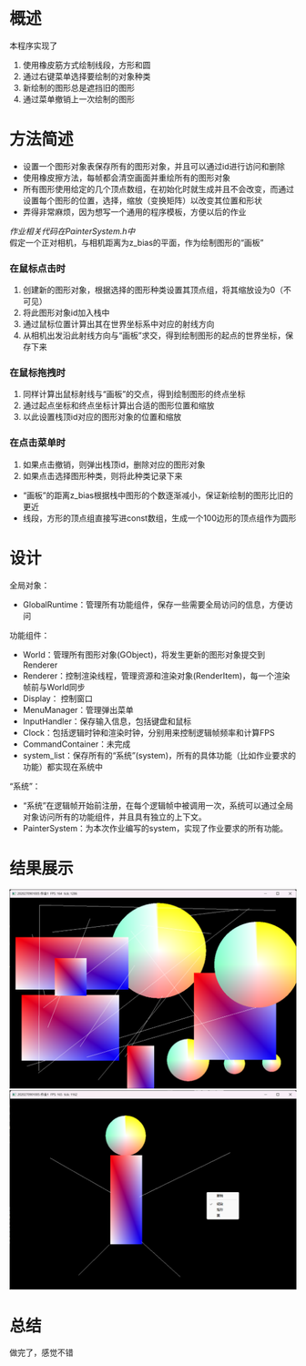 # 概述
本程序实现了
1. 使用橡皮筋方式绘制线段，方形和圆
2. 通过右键菜单选择要绘制的对象种类
3. 新绘制的图形总是遮挡旧的图形
4. 通过菜单撤销上一次绘制的图形
# 方法简述

+ 设置一个图形对象表保存所有的图形对象，并且可以通过id进行访问和删除
+ 使用橡皮擦方法，每帧都会清空画面并重绘所有的图形对象
+ 所有图形使用给定的几个顶点数组，在初始化时就生成并且不会改变，而通过设置每个图形的位置，选择，缩放（变换矩阵）以改变其位置和形状
+ 弄得非常麻烦，因为想写一个通用的程序模板，方便以后的作业

*作业相关代码在PainterSystem.h中*  
假定一个正对相机，与相机距离为z_bias的平面，作为绘制图形的“画板”      
### 在鼠标点击时  
1. 创建新的图形对象，根据选择的图形种类设置其顶点组，将其缩放设为0（不可见）
2. 将此图形对象id加入栈中
3. 通过鼠标位置计算出其在世界坐标系中对应的射线方向
4. 从相机出发沿此射线方向与“画板”求交，得到绘制图形的起点的世界坐标，保存下来
### 在鼠标拖拽时  
1. 同样计算出鼠标射线与“画板”的交点，得到绘制图形的终点坐标
2. 通过起点坐标和终点坐标计算出合适的图形位置和缩放
3. 以此设置栈顶id对应的图形对象的位置和缩放
### 在点击菜单时  
1. 如果点击撤销，则弹出栈顶id，删除对应的图形对象
2. 如果点击选择图形种类，则将此种类记录下来

+ “画板”的距离z_bias根据栈中图形的个数逐渐减小，保证新绘制的图形比旧的更近  
+ 线段，方形的顶点组直接写进const数组，生成一个100边形的顶点组作为圆形  

# 设计

全局对象：
+ GlobalRuntime：管理所有功能组件，保存一些需要全局访问的信息，方便访问

功能组件：
+ World：管理所有图形对象(GObject)，将发生更新的图形对象提交到Renderer
+ Renderer：控制渲染线程，管理资源和渲染对象(RenderItem)，每一个渲染帧前与World同步
+ Display： 控制窗口
+ MenuManager：管理弹出菜单
+ InputHandler：保存输入信息，包括键盘和鼠标
+ Clock：包括逻辑时钟和渲染时钟，分别用来控制逻辑帧频率和计算FPS
+ CommandContainer：未完成
+ system_list：保存所有的“系统”(system)，所有的具体功能（比如作业要求的功能）都实现在系统中

“系统”：
+ “系统”在逻辑帧开始前注册，在每个逻辑帧中被调用一次，系统可以通过全局对象访问所有的功能组件，并且具有独立的上下文。
+ PainterSystem：为本次作业编写的system，实现了作业要求的所有功能。
# 结果展示
![Alt text](image.png)
![Alt text](image-1.png)
# 总结
做完了，感觉不错